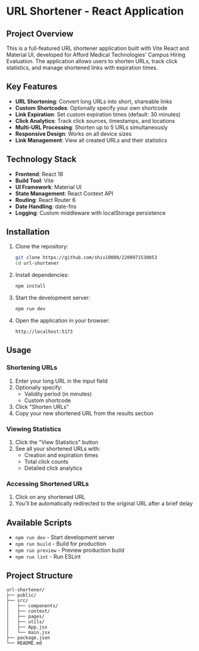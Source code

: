 # URL Shortener - React Application

## Project Overview

This is a full-featured URL shortener application built with Vite React and Material UI, developed for Afford Medical Technologies' Campus Hiring Evaluation. The application allows users to shorten URLs, track click statistics, and manage shortened links with expiration times.

## Key Features

- **URL Shortening**: Convert long URLs into short, shareable links
- **Custom Shortcodes**: Optionally specify your own shortcode
- **Link Expiration**: Set custom expiration times (default: 30 minutes)
- **Click Analytics**: Track click sources, timestamps, and locations
- **Multi-URL Processing**: Shorten up to 5 URLs simultaneously
- **Responsive Design**: Works on all device sizes
- **Link Management**: View all created URLs and their statistics

## Technology Stack

- **Frontend**: React 18
- **Build Tool**: Vite
- **UI Framework**: Material UI
- **State Management**: React Context API
- **Routing**: React Router 6
- **Date Handling**: date-fns
- **Logging**: Custom middleware with localStorage persistence

## Installation

1. Clone the repository:
   ```bash
   git clone https://github.com/shiv10000/2200971530053
   cd url-shortener
   ```

2. Install dependencies:
   ```bash
   npm install
   ```

3. Start the development server:
   ```bash
   npm run dev
   ```

4. Open the application in your browser:
   ```
   http://localhost:5173
   ```

## Usage

### Shortening URLs

1. Enter your long URL in the input field
2. Optionally specify:
   - Validity period (in minutes)
   - Custom shortcode
3. Click "Shorten URLs"
4. Copy your new shortened URL from the results section

### Viewing Statistics

1. Click the "View Statistics" button
2. See all your shortened URLs with:
   - Creation and expiration times
   - Total click counts
   - Detailed click analytics

### Accessing Shortened URLs

1. Click on any shortened URL
2. You'll be automatically redirected to the original URL after a brief delay

## Available Scripts

- `npm run dev` - Start development server
- `npm run build` - Build for production
- `npm run preview` - Preview production build
- `npm run lint` - Run ESLint

## Project Structure

```
url-shortener/
├── public/
├── src/
│   ├── components/
│   ├── context/
│   ├── pages/
│   ├── utils/
│   ├── App.jsx
│   └── main.jsx
├── package.json
└── README.md
```

 